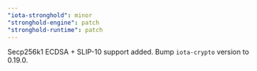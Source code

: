 ```yaml
---
"iota-stronghold": minor
"stronghold-engine": patch
"stronghold-runtime": patch
---
```


Secp256k1 ECDSA + SLIP-10 support added.
Bump `iota-crypto` version to 0.19.0.
